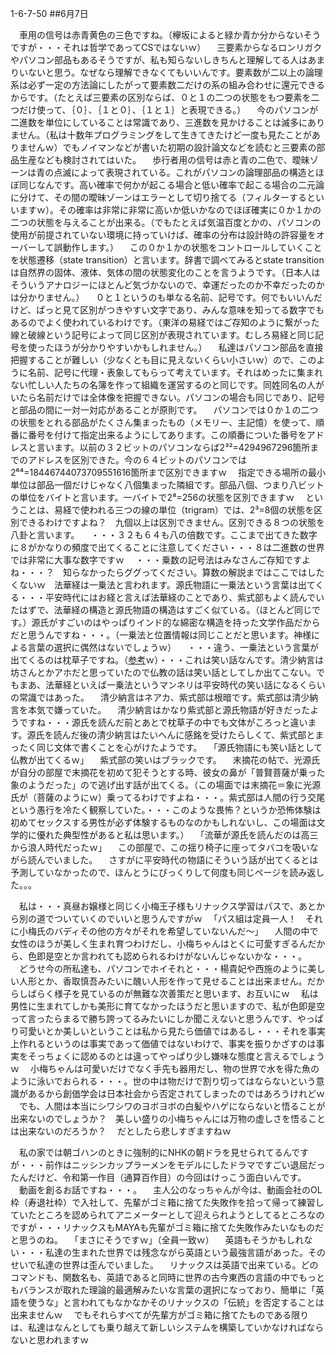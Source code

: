 1-6-7-50
##6月7日

　車用の信号は赤青黄色の三色ですね。（欅坂によると緑か青か分からないそうですが・・・それは哲学であってCSではないｗ）
　三要素からなるロンリガクやパソコン部品もあるそうですが、私も知らないしきちんと理解してる人はあまりいないと思う。なぜなら理解できなくてもいいんです。要素数が二以上の論理系は必ず一定の方法論にしたがって要素数二だけの系の組み合わせに還元できるからです。（たとえば三要素の区別ならば、０と１の二つの状態をもつ要素を二つだけ使って、｛０｝、｛１と０｝、｛１と１｝と表現できる。）
　今のパソコンが二進数を単位にしていることは常識であり、三進数を見かけることは滅多にありません。（私は十数年プログラミングをして生きてきたけど一度も見たことがありませんｗ）でもノイマンなどが書いた初期の設計論文などを読むと三要素の部品生産なども検討されてはいた。
　歩行者用の信号は赤と青の二色で、曖昧ゾーンは青の点滅によって表現されている。これがパソコンの論理部品の構造とほぼ同じなんです。高い確率で何かが起こる場合と低い確率で起こる場合の二元論に分けて、その間の曖昧ゾーンはエラーとして切り捨てる（フィルターするといいますｗ）。その確率は非常に非常に高いか低いかなのでほぼ確実に０か１かの二つの状態を与えることが出来る。（でもたとえば気温百度とかの、パソコンの使用が前提されていない環境に持っていけば、確率の分布は設計時の許容量をオーバーして誤動作します。）
　この０か１かの状態をコントロールしていくことを状態遷移（state transition）と言います。辞書で調べてみるとstate transitionは自然界の固体、液体、気体の間の状態変化のことを言うようです。（日本人はそういうアナロジーにほとんど気づかないので、幸運だったのか不幸だったのかは分かりません。）
　０と１というのも単なる名前、記号です。何でもいいんだけど、ぱっと見て区別がつきやすい文字であり、みんな意味を知ってる数字でもあるのでよく使われているわけです。（東洋の易経ではご存知のように繋がった線と破線という記号によって同じ区別が表現されています。むしろ易経と同じ記号を使ったほうが分かりやすいかもしれません。）
　私達はパソコン部品を直接把握することが難しい（少なくとも目に見えないくらい小さいｗ）ので、このように名前、記号に代理・表象してもらって考えています。それはめったに集まれない忙しい人たちの名簿を作って組織を運営するのと同じです。同姓同名の人がいたら名前だけでは全体像を把握できない。パソコンの場合も同じであり、記号と部品の間に一対一対応があることが原則です。
　パソコンでは０か１の二つの状態をとれる部品がたくさん集まったもの（メモリー、主記憶）を使って、順番に番号を付けて指定出来るようにしてあります。この順番についた番号をアドレスと言います。以前の３２ビットのパソコンならば2³²=4294967296箇所までのアドレスを区別できた。今の６４ビットのパソコンでは2⁶⁴=18446744073709551616箇所まで区別できますｗ
　指定できる場所の最小単位は部品一個だけじゃなく八個集まった隣組です。部品八個、つまり八ビットの単位をバイトと言います。一バイトで2⁸=256の状態を区別できますｗ
　ということは、易経で使われる三つの線の単位（trigram）では、2³=8個の状態を区別できるわけですよね？　九個以上は区別できません。区別できる８つの状態を八卦と言います。
　・・・３２も６４も八の倍数です。ここまで出てきた数字に８がかなりの頻度で出てくることに注意してください・・・８は二進数の世界では非常に大事な数字ですｗ
　・・・乗数の記号法はみなさんご存知ですよね・・・？　知らなかったらググってください。算数の解説まではここではしたくないｗ　法華経は一乗法と言われます。源氏物語に一乗法という言葉は出てくる・・・平安時代にはお経と言えば法華経のことであり、紫式部もよく読んでいたはずで、法華経の構造と源氏物語の構造はすごく似ている。（ほとんど同じです。）源氏がすごいのはやっぱりインド的な綿密な構造を持った文学作品だからだと思うんですね・・・。（一乗法と位置情報は同じことだと思います。神様による言葉の選択に偶然はないでしょうｗ）
　・・・違う、一乗法という言葉が出てくるのは枕草子ですね。（<a href="https://kotobank.jp/word/%E4%B8%80%E4%B9%97%E3%81%AE%E6%B3%95-204105#E7.B2.BE.E9.81.B8.E7.89.88.20.E6.97.A5.E6.9C.AC.E5.9B.BD.E8.AA.9E.E5.A4.A7.E8.BE.9E.E5.85.B8">参考</a>ｗ）・・・これは笑い話なんです。清少納言は坊さんとかアホだと思っていたので仏教の話は笑い話としてしか出てこない。でもまあ、法華経といえば一乗法というマンネリは平安時代の笑い話になるくらいの常識ではあった。
　清少納言はネアカ、紫式部は根暗です。紫式部は清少納言を本気で嫌っていた。
　清少納言はかなり紫式部と源氏物語が好きだったようですね・・・源氏を読んだ前とあとで枕草子の中でも文体がころっと違います。源氏を読んだ後の清少納言はたいへんに感銘を受けたらしくて、紫式部とまったく同じ文体で書くことを心がけたようです。
　「源氏物語にも笑い話として仏教が出てくるｗ」
　紫式部の笑いはブラックです。
　末摘花の帖で、光源氏が自分の部屋で末摘花を初めて犯そうとする時、彼女の鼻が「普賢菩薩が乗った象のようだった」ので逃げ出す話が出てくる。（この場面では末摘花＝象に光源氏が（菩薩のようにｗ）乗ってるわけですよね・・・。紫式部は人間の行う交尾という愚行を冷たく観察していた。・・・このような畏怖？というか恐怖体験は初めてセックスする男性が必ず体験するものなのかもしれないし、この場面は文学的に優れた典型性があると私は思います。）
　「流華が源氏を読んだのは高三から浪人時代だったｗ」
　この部屋で、この揺り椅子に座ってタバコを吸いながら読んでいました。
　さすがに平安時代の物語にそういう話が出てくるとは予測していなかったので、ほんとうにびっくりして何度も同じページを読み返した。。。

　私は・・・真昼お嬢様と同じく小梅王子様もリナックス学習はパスで、あとから別の道でついていくのでいいと思うんですがｗ
　「パス組は定員一人！　それに小梅氏のバディその他の方々がそれを希望していないんだ〜」
　人間の中で女性のほうが美しく生まれ育つわけだし、小梅ちゃんはとくに可愛すぎるんだから、色即是空とか言われても認められるわけがないんじゃないかな・・・。
　どうせ今の所私達も、パソコンでホイそれと・・・楊貴妃や西施のように美しい人形とか、香取慎吾みたいに醜い人形を作って見せることは出来ません。だからしばらく様子を見ているのが無難な次善策だと思います、お互いにｗ
　私は男性に生まれてしかも美形に育てなかったほうだと思いますので、私が色即是空って言ったらまるで勝ち誇ってるみたいにしか聞こえないと思うんです、やっぱり可愛いとか美しいということは私から見たら価値ではあるし・・・それを事実上作れるというのは事実であって価値ではないわけで、事実を振りかざすのは事実をそっちょくに認めるのとは違ってやっぱり少し嫌味な態度と言えるでしょうｗ
　小梅ちゃんは可愛いだけでなく手先も器用だし、物の世界で水を得た魚のように泳いでおられる・・・。世の中は物だけで割り切ってはならないという意識があるから創価学会は日本社会から否定されてしまったのではあろうけれどｗ
　でも、人間は本当にシワシワのヨボヨボの白髪やハゲにならないと悟ることが出来ないのでしょうか？　美しい盛りの小梅ちゃんには万物の虚しさを悟ることは出来ないのだろうか？
　だとしたら悲しすぎますねｗ

　私の家では朝ゴハンのときに強制的にNHKの朝ドラを見せられてるんですが・・・前作はニッシンカップラーメンをモデルにしたドラマですごい退屈だったんだけど、令和第一作目（通算百作目）の今回はけっこう面白いんです。
　動画を創るお話ですね・・・。
　主人公のなっちゃんが今は、動画会社のOL枠（寿退社枠）で入社して、先輩がゴミ箱に捨てた失敗作を拾って帰って練習していたところを認められてアニメーターとして迎えられようとしてるところなのですが・・・リナックスもMAYAも先輩がゴミ箱に捨てた失敗作みたいなものだと思うのね。
　「まさにそうですｗ」（全員一致ｗ）
　英語もそうかもしれない・・・私達の生まれた世界では残念ながら英語という最強言語があった。そのせいで私達の世界は歪んでいました。
　リナックスは英語で出来ている。どのコマンドも、関数名も、英語であると同時に世界の古今東西の言語の中でもっともバランスが取れた理論的最適解みたいな言葉の選択になっており、簡単に「英語を使うな」と言われてもなかなかそのリナックスの「伝統」を否定することは出来ませんｗ
　でもそれらすべてが先輩方がゴミ箱に捨てたものである限りは、私達はなんとしても乗り越えて新しいシステムを構築していかなければならないと思われますｗ



